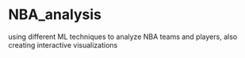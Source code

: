 # NBA_analysis
using different ML techniques to analyze NBA teams and players, also creating interactive visualizations
